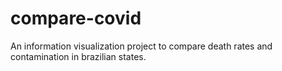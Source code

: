 # compare-covid
An information visualization project to compare death rates and contamination in brazilian states.
